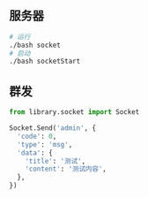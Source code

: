 ## 服务器
```bash
# 运行
./bash socket
# 启动
./bash socketStart
```

## 群发
```python
from library.socket import Socket

Socket.Send('admin', {
  'code': 0,
  'type': 'msg',
  'data': {
    'title': '测试',
    'content': '测试内容',
  },
})
```
